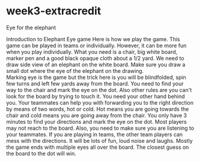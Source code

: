 # week3-extracredit
Eye for the elephant

Introduction to Elephant Eye game
Here is how we play the game. This game can be played in teams or individually. However, it can be more fun when you play individually. What you need is a chair, big white board, marker pen and a good black opaque cloth about a 1/2 yard. We need to draw side view of an elephant on the white board. Make sure you draw a small dot where the eye of the elephant on the drawing.  
Marking eye is the game but the trick here is you will be blindfolded, spin few turns and left few yards away from the board. You need to find your way to the chair and mark the eye on the dot. Also other rules are you can't look for the board by trying to touch it. You need your other hand behind you. Your teammates can help you with forwarding you to the right direction by means of two words, hot or cold. Hot means you are going towards the chair and cold means you are going away from the chair. You only have 3 minutes to find your directions and mark the eye on the dot. 
Most players may not reach to the board. Also, you need to make sure you are listening to your teammates. If you are playing in teams, the other team players can mess with the directions.  It will be lots of fun, loud noise and laughs. Mostly the game ends with multiple eyes all over the board. The closest guess on the board to the dot will win. 

